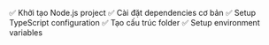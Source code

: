 ✅ Khởi tạo Node.js project
✅ Cài đặt dependencies cơ bản
✅ Setup TypeScript configuration
✅ Tạo cấu trúc folder
✅ Setup environment variables
